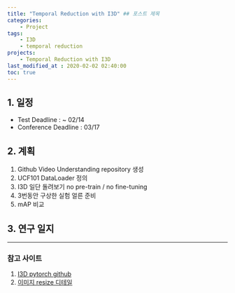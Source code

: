 ```yaml
---
title: "Temporal Reduction with I3D" ## 포스트 제목
categories:       
    - Project
tags:
    - I3D
    - temporal reduction          
projects:
    - Temporal Reduction with I3D         
last_modified_at : 2020-02-02 02:40:00
toc: true
---
```


## 1. 일정

- Test Deadline : ~ 02/14
- Conference Deadline : 03/17

## 2. 계획

1. Github Video Understanding repository 생성
2. UCF101 DataLoader 정의
3. I3D 일단 돌려보기 no pre-train / no fine-tuning
4. 3번동안 구상한 실험 얼른 준비
5. mAP 비교

## 3. 연구 일지

<!-- [2020.02.01 : 연구일지]({% link _posts/2020-02-01-연구일지2.md %})

[2020.02.02 : 연구일지]({% link _posts/2020-02-02-연구일지.md %}) -->
<!-- 
[2020.02.03 : 연구일지]({% link _posts/2020-02-03-연구일지3.md %})

[2020.02.04 : 연구일지]({% link _posts/2020-02-04-연구일지4.md %}) -->


<hr>

### 참고 사이트

1. [I3D pytorch github](https://github.com/woohee-yang/pytorch-i3d)
2. [이미지 resize 디테일](https://076923.github.io/posts/Python-opencv-8/)
